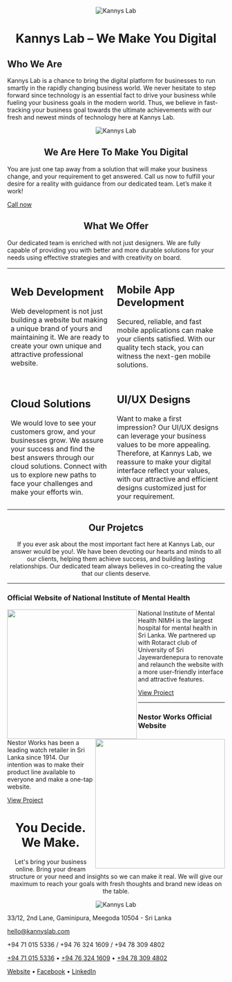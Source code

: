 <p align="center">
    <img src="https://i.imgur.com/HGPQClP.png" alt="Kannys Lab">
</p>

<h1 align="center">Kannys Lab – We Make You Digital</h1>

## Who We Are

Kannys Lab is a chance to bring the digital platform for businesses to run smartly in the rapidly changing business world. We never hesitate to step forward since technology is an essential fact to drive your business while fueling your business goals in the modern world. Thus, we believe in fast-tracking your business goal towards the ultimate achievements with our fresh and newest minds of technology here at Kannys Lab.

<p align="center">
    <img src="https://i.imgur.com/9W43r6V.png" alt="Kannys Lab">
</p>

<h2 align="center">We Are Here To Make You Digital</h2>

You are just one tap away from a solution that will make your business change, and your requirement to get answered. Call us now to fulfill your desire for a reality with guidance from our dedicated team. Let’s make it work!

<a href="tel:+94710155336">Call now</a>

<h2 align="center">What We Offer</h2>

Our dedicated team is enriched with not just designers. We are fully capable of providing you with better and more durable solutions for your needs using effective strategies and with creativity on board. 

<table>
    <tr>
        <td>
            <h2>Web Development</h2>
            <p>Web development is not just building a website but making a unique brand of yours and maintaining it. We are ready to create your own unique and attractive professional website.</p>
        </td>
        <td>
            <h2>Mobile App Development</h2>
            <p>Secured, reliable, and fast mobile applications can make your clients satisfied. With our quality tech stack, you can witness the next-gen mobile solutions.</p>
        </td>
    </tr>
    <tr>
        <td>
            <h2>Cloud Solutions</h2>
            <p>We would love to see your customers grow, and your businesses grow. We assure your success and find the best answers through our cloud solutions. Connect with us to explore new paths to face your challenges and make your efforts win.</p>
        </td>
        <td>
            <h2>UI/UX Designs</h2>
            <p>Want to make a first impression? Our UI/UX designs can leverage your business values to be more appealing. Therefore, at Kannys Lab, we reassure to make your digital interface reflect your values, with our attractive and efficient designs customized just for your requirement.</p>
        </td>
    </tr>
</table>

<h2 align="center">Our Projetcs</h2>

<p align="center">
If you ever ask about the most important fact here at Kannys Lab, our answer would be you!. We have been devoting our hearts and minds to all our clients, helping them achieve success, and building lasting relationships. Our dedicated team always believes in co-creating the value that our clients deserve.
</p>

---

### Official Website of National Institute of Mental Health

<img src="https://i.imgur.com/usgxc1c.png" alt="" align="left" width="300" height="auto">

National Institute of Mental Health NIMH is the largest hospital for mental health in Sri Lanka. We partnered up with Rotaract club of University of Sri Jayewardenepura to renovate and relaunch the website with a more user-friendly interface and attractive features.

[View Project](https://nimh.health.gov.lk/?utm_source=kannyslab_github&utm_medium=readme)

---

### Nestor Works Official Website

<img src="https://i.imgur.com/9ql0exX.png" alt="" align="right" width="300" height="auto">

Nestor Works has been a leading watch retailer in Sri Lanka since 1914. Our intention was to make their product line available to everyone and make a one-tap website.

[View Project](https://nimh.health.gov.lk/?utm_source=kannyslab_github&utm_medium=readme)</p>

<h1 align="center">You Decide. We Make.</h1>

<p align="center">
Let's bring your business online. Bring your dream structure or your need and insights so we can make it real. We will give our maximum to reach your goals with fresh thoughts and brand new ideas on the table.
</p>

<p align="center">
    <img src="https://i.imgur.com/vyKtXC5.png" alt="Kannys Lab">
</p>

33/12, 2nd Lane, Gaminipura, Meegoda 10504 - Sri Lanka

[hello@kannyslab.com](mailto:hello@kannyslab.com)

+94 71 015 5336 / +94 76 324 1609 / +94 78 309 4802

<a href="tel:+94710155336">+94 71 015 5336</a> • <a href="tel:+94763241609">+94 76 324 1609</a> • <a href="tel:+94783094802">+94 78 309 4802</a>

[Website](https://www.kannyslab.com?utm_source=kannyslab_github) • [Facebook](https://www.facebook.com/kannyslab?utm_source=kannyslab_github) • [LinkedIn](https://www.linkedin.com/company/kannyslab?utm_source=kannyslab_github)